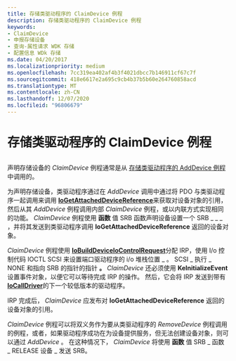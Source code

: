 ```yaml
---
title: 存储类驱动程序的 ClaimDevice 例程
description: 存储类驱动程序的 ClaimDevice 例程
keywords:
- ClaimDevice
- 申报存储设备
- 查询-属性请求 WDK 存储
- 配置信息 WDk 存储
ms.date: 04/20/2017
ms.localizationpriority: medium
ms.openlocfilehash: 7cc319ea402af4b3f4021dbcc7b146911cf67c7f
ms.sourcegitcommit: 418e6617e2a695c9cb4b37b5b60e264760858acd
ms.translationtype: MT
ms.contentlocale: zh-CN
ms.lasthandoff: 12/07/2020
ms.locfileid: "96806679"
---
```

# <a name="storage-class-drivers-claimdevice-routine"></a>存储类驱动程序的 ClaimDevice 例程


## <span id="ddk_storage_class_drivers_claimdevice_routine_kg"></span><span id="DDK_STORAGE_CLASS_DRIVERS_CLAIMDEVICE_ROUTINE_KG"></span>


声明存储设备的 *ClaimDevice* 例程通常是从 [存储类驱动程序的 AddDevice 例程](storage-class-driver-s-adddevice-routine.md)中调用的。

为声明存储设备，类驱动程序通过在 *AddDevice* 调用中通过将 PDO 与类驱动程序一起调用来调用 [**IoGetAttachedDeviceReference**](/windows-hardware/drivers/ddi/ntifs/nf-ntifs-iogetattacheddevicereference)来获取对设备对象的引用，然后从其 *AddDevice* 例程调用内部 *ClaimDevice* 例程，或以内联方式实现相同的功能。 *ClaimDevice* 例程使用 **函数** 值 SRB 函数声明设备设置一个 SRB \_ \_ \_ ，并将其发送到类驱动程序调用 **IoGetAttachedDeviceReference** 返回的设备对象。

*ClaimDevice* 例程使用 [**IoBuildDeviceIoControlRequest**](/windows-hardware/drivers/ddi/wdm/nf-wdm-iobuilddeviceiocontrolrequest)分配 IRP，使用 I/o 控制代码 IOCTL SCSI 来设置端口驱动程序的 i/o 堆栈位置 \_ 。 SCSI \_ 执行 \_ NONE 和指向 SRB 的指针的指针 **。** *ClaimDevice* 还必须使用 **KeInitializeEvent** 设置事件对象，以便它可以等待完成 IRP 的操作。 然后，它会将 IRP 发送到带有 [**IoCallDriver**](/windows-hardware/drivers/ddi/wdm/nf-wdm-iocalldriver)的下一个较低版本的驱动程序。

IRP 完成后， *ClaimDevice* 应发布对 **IoGetAttachedDeviceReference** 返回的设备对象的引用。

*ClaimDevice* 例程可以将双义务作为要从类驱动程序的 *RemoveDevice* 例程调用的例程，或者，如果驱动程序成功在为设备提供服务，但无法创建设备对象，则可以通过 *AddDevice* 。 在这种情况下， *ClaimDevice* 将使用 **函数** 值 SRB \_ 函数 \_ RELEASE 设备 \_ 发送 SRB。

 

